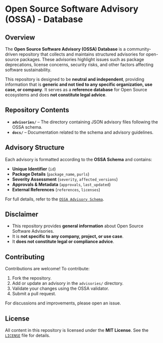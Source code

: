 # Open Source Software Advisory (OSSA) - Database

## Overview
The **Open Source Software Advisory (OSSA) Database** is a community-driven repository that collects and maintains structured advisories for open-source packages. These advisories highlight issues such as package deprecations, license concerns, security risks, and other factors affecting software sustainability.

This repository is designed to be **neutral and independent**, providing information that is **generic and not tied to any specific organization, use case, or company**. It serves as a **reference database** for Open Source ecosystems and does **not constitute legal advice**.

## Repository Contents
- **`advisories/`** – The directory containing JSON advisory files following the OSSA schema.
- **`docs/`** – Documentation related to the schema and advisory guidelines.

## Advisory Structure
Each advisory is formatted according to the **OSSA Schema** and contains:
- **Unique Identifier** (`id`)
- **Package Details** (`package_name`, `purls`)
- **Severity Assessment** (`severity`, `affected_versions`)
- **Approvals & Metadata** (`approvals`, `last_updated`)
- **External References** (`references`, `licenses`)

For full details, refer to the [`OSSA Advisory Schema`](https://github.com/Xpertians/OpenSourceSoftwareAdvisory-spec).

## Disclaimer
- This repository provides **general information** about Open Source Software Advisories.
- It is **not specific to any company, project, or use case**.
- It **does not constitute legal or compliance advice**.

## Contributing
Contributions are welcome! To contribute:
1. Fork the repository.
2. Add or update an advisory in the `advisories/` directory.
3. Validate your changes using the OSSA validator.
4. Submit a pull request.

For discussions and improvements, please open an issue.

## License
All content in this repository is licensed under the **MIT License**. See the [`LICENSE`](LICENSE) file for details.